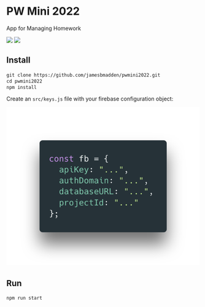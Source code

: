 # PW Mini 2022
App for Managing Homework 

[![](https://img.shields.io/github/languages/code-size/jamesbmadden/pwmini2022.svg?style=flat-square)](https://github.com/jamesbmadden/pwmini2022)
[![](https://img.shields.io/github/issues-raw/jamesbmadden/pwmini2022.svg?style=flat-square)](https://github.com/jamesbmadden/pwmini2022/issues)

## Install

```
git clone https://github.com/jamesbmadden/pwmini2022.git
cd pwmini2022
npm install
```
Create an ```src/keys.js``` file with your firebase configuration object:

<img src="https://raw.githubusercontent.com/jamesbmadden/pwmini2022/master/README_Materials/keys_sample.png">

## Run
```
npm run start
```